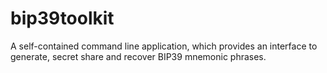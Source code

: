 # bip39toolkit
A self-contained command line application, which provides an interface to generate, secret share and recover BIP39 mnemonic phrases.
